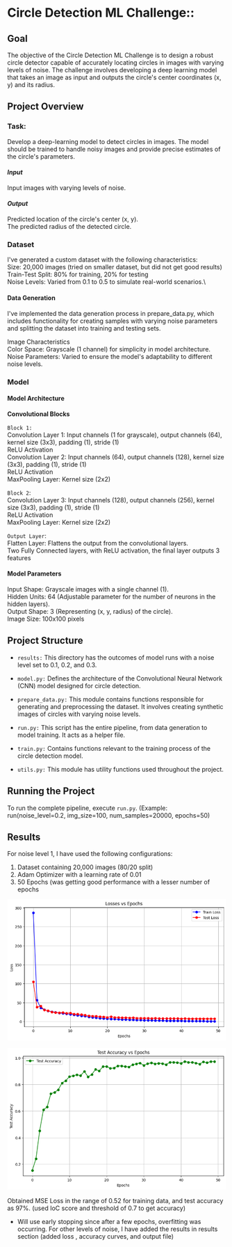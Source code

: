 # Circle Detection ML Challenge:: 

## **Goal**

The objective of the Circle Detection ML Challenge is to design a robust circle detector capable of accurately locating circles in images with varying levels of noise. The challenge involves developing a deep learning model that takes an image as input and outputs the circle's center coordinates (x, y) and its radius.

## **Project Overview**

### Task:

Develop a deep-learning model to detect circles in images. The model should be trained to handle noisy images and provide precise estimates of the circle's parameters.

#### _Input_ <br/>
Input images with varying levels of noise.

#### _Output_ <br/>
Predicted location of the circle's center (x, y).\
The predicted radius of the detected circle.

### Dataset

I've generated a custom dataset with the following characteristics:\
Size: 20,000 images (tried on smaller dataset, but did not get good results)\
Train-Test Split: 80% for training, 20% for testing\
Noise Levels: Varied from 0.1 to 0.5 to simulate real-world scenarios.\

#### Data Generation

I've implemented the data generation process in prepare_data.py, which includes functionality for creating samples with varying noise parameters and splitting the dataset into training and testing sets.

Image Characteristics\
Color Space: Grayscale (1 channel) for simplicity in model architecture.\
Noise Parameters: Varied to ensure the model's adaptability to different noise levels.

### Model

#### Model Architecture
**Convolutional Blocks**

`Block 1:`\
Convolution Layer 1: Input channels (1 for grayscale), output channels (64), kernel size (3x3), padding (1), stride (1)\
ReLU Activation\
Convolution Layer 2: Input channels (64), output channels (128), kernel size (3x3), padding (1), stride (1)\
ReLU Activation\
MaxPooling Layer: Kernel size (2x2)

`Block 2`:\
Convolution Layer 3: Input channels (128), output channels (256), kernel size (3x3), padding (1), stride (1)\
ReLU Activation\
MaxPooling Layer: Kernel size (2x2)

`Output Layer`:\
Flatten Layer: Flattens the output from the convolutional layers.\
Two Fully Connected layers, with ReLU activation, the final layer outputs 3 features

#### Model Parameters

Input Shape: Grayscale images with a single channel (1).\
Hidden Units: 64 (Adjustable parameter for the number of neurons in the hidden layers).\
Output Shape: 3 (Representing (x, y, radius) of the circle).\
Image Size: 100x100 pixels


## Project Structure

- `results:` This directory has the outcomes of model runs with a noise level set to 0.1, 0.2, and 0.3.

- `model.py:` Defines the architecture of the Convolutional Neural Network (CNN) model designed for circle detection.

- `prepare_data.py:` This module contains functions responsible for generating and preprocessing the dataset. It involves creating synthetic images of circles with varying noise levels.

- `run.py:` This script has the entire pipeline, from data generation to model training. It acts as a helper file.

- `train.py:` Contains functions relevant to the training process of the circle detection model.

- `utils.py:` This module has utility functions used throughout the project.

## Running the Project

To run the complete pipeline, execute `run.py`. (Example: run(noise_level=0.2, img_size=100, num_samples=20000, epochs=50)

## Results

For noise level 1, I have used the following configurations:
1. Dataset containing 20,000 images (80/20 split)
2. Adam Optimizer with a learning rate of 0.01
3. 50 Epochs (was getting good performance with a lesser number of epochs

![Train/Test Loss Curve](results/noise_0.1/losses.png)

![Test Accuracy Curve](results/noise_0.1/test_accuracy.png)

Obtained MSE Loss in the range of 0.52 for training data, and test accuracy as 97%. (used IoC score and threshold of 0.7 to get accuracy)
- Will use early stopping since after a few epochs, overfitting was occurring.
For other levels of noise, I have added the results in results section (added loss , accuracy curves, and output file)
